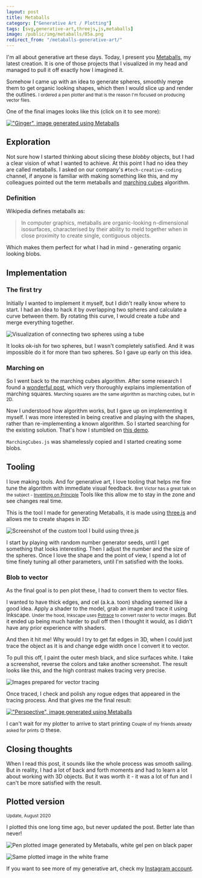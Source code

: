 ```yaml
---
layout: post
title: Metaballs
category: ["Generative Art / Plotting"]
tags: [svg,generative-art,threejs,js,metaballs]
image: /public/img/metaballs/05a.png
redirect_from: "/metaballs-generative-art/"
---
```


I'm all about generative art these days. Today, I present you [Metaballs](/metaballs/), my latest creation. It is one of those projects that I visualized in my head and managed to pull it off exactly how I imagined it.

Somehow I came up with an idea to generate spheres, smoothly merge them to get organic looking shapes, which then I would slice up and render the
<label class="SideNote-trigger">outlines.</label>
<small class="SideNote">
I ordered a pen plotter and that is the reason I'm focused on producing vector files.
</small>

One of the final images looks like this (click on it to see more):

[!["Ginger", image generated using Metaballs](/public/img/metaballs/03a.png)](/metaballs/)

<!--more-->

## Exploration

Not sure how I started thinking about slicing these *blobby* objects, but I had a clear vision of what I wanted to achieve. At this point I had no idea they are called metaballs. I asked on our company's `#tech-creative-coding` channel, if anyone is familiar with making something like this, and my colleagues pointed out the term metaballs and [marching cubes](https://en.m.wikipedia.org/wiki/Marching_cubes) algorithm.

### Definition

Wikipedia defines metaballs as:

> In computer graphics, metaballs are organic-looking n-dimensional isosurfaces, characterised by their ability to meld together when in close proximity to create single, contiguous objects.

Which makes them perfect for what I had in mind - generating organic looking blobs.

## Implementation

### The first try

Initially I wanted to implement it myself, but I didn't really know where to start. I had an idea to hack it by overlapping two spheres and calculate a curve between them. By rotating this curve, I would create a *tube* and merge everything together.

![Visualization of connecting two spheres using a tube](/public/img/metaballs/2d.svg)

It looks ok-ish for two spheres, but I wasn't completely satisfied. And it was impossible do it for more than two spheres. So I gave up early on this idea.

### Marching on

So I went back to the marching cubes algorithm. After some research I found a [wonderful
post](http://jamie-wong.com/2014/08/19/metaballs-and-marching-squares/), which very thoroughly explains implementation of
<label class="SideNote-trigger">marching squares.</label>
<small class="SideNote">
Marching squares are the same algorithm as marching cubes, but in 2D.
</small>

Now I understood how algorithm works, but I gave up on implementing it myself. I was more interested in being creative and playing with the shapes, rather than re-implementing a known algorithm. So I started searching for the existing solution. That's how I stumbled on [this demo](https://www.clicktorelease.com/code/bumpy-metaballs/).

`MarchingCubes.js` was shamelessly copied and I started creating some blobs.

## Tooling

I love making tools. And for generative art, I love tooling that helps me fine tune the algorithm  with
<label class="SideNote-trigger">immediate visual feedback.</label>
<small class="SideNote">
Bret Victor has a great talk on the subject - [Inventing on Principle](https://vimeo.com/36579366)
</small>
Tools like this allow me to stay in the zone and see changes real time.

This is the tool I made for generating Metaballs, it is made using [three.js](https://threejs.org/) and allows me to create shapes in 3D:

![Screenshot of the custom tool I build using three.js](/public/img/metaballs/tooling.png)

I start by playing with random number generator seeds, until I get something that looks interesting. Then I adjust the number and the size of the spheres. Once I love the shape and the point of view, I spend a lot of time finely tuning all other parameters, until I'm satisfied with the looks.

### Blob to vector

As the final goal is to pen plot these, I had to convert them to vector files.

I wanted to have thick edges, and cel (a.k.a. toon) shading seemed like a good idea. Apply a shader to the model, grab an image and
<label class="SideNote-trigger">trace it using Inkscape.</label>
<small class="SideNote">
Under the hood, Inkscape uses [Potrace](http://potrace.sourceforge.net/) to convert raster to vector images.
</small>
But it ended up being much harder to pull off then I thought it would, as I didn't have any prior experience with shaders.

And then it hit me! Why would I try to get fat edges in 3D, when I could just trace the object as it is and change edge width once I convert it to vector.

To pull this off, I paint the outer mesh black, and slice surfaces white. I take a screenshot, reverse the colors and take another screenshot. The result looks like this, and the high contrast makes tracing very precise.

![Images prepared for vector tracing](/public/img/metaballs/exports.png)

Once traced, I check and polish any rogue edges that appeared in the tracing process. And that gives me the final result:

[!["Perspective", image generated using Metaballs](/public/img/metaballs/05b.png)](/metaballs/)

I can't wait for my plotter to arrive to
<label class="SideNote-trigger">start printing</label>
<small class="SideNote">
Couple of my friends already asked for prints :blush:
</small>
these.


## Closing thoughts

When I read this post, it sounds like the whole process was smooth sailing. But in reality, I had a lot of back and forth moments and had to learn a lot about working with 3D objects. But it was worth it - it was a lot of fun and I can't be more satisfied with the result.


## Plotted version

<small>Update, August 2020</small>

I plotted this one long time ago, but never updated the post. Better late than never!

![Pen plotted image generated by Metaballs, white gel pen on black paper](/public/img/metaballs/plot.jpg)

![Same plotted image in the white frame](/public/img/metaballs/plot-framed.jpg)

If you want to see more of my generative art, check my [Instagram account](https://www.instagram.com/muffinman_io/).
